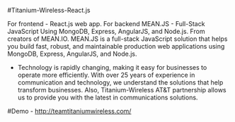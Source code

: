 #Titanium-Wireless-React.js 

For frontend - React.js web app. For backend MEAN.JS - Full-Stack JavaScript Using MongoDB, Express, AngularJS, and Node.js. From creators of MEAN.IO. MEAN.JS is a full-stack JavaScript solution that helps you build fast, robust, and maintainable production web applications using MongoDB, Express, AngularJS, and Node.js.


- Technology is rapidly changing, making it easy for businesses to operate more efficiently. With over 25 years of experience in communication and technology, we understand the solutions that help transform businesses. Also, Titanium-Wireless AT&T partnership allows us to provide you with the latest in communications solutions.

 
#Demo - http://teamtitaniumwireless.com/
